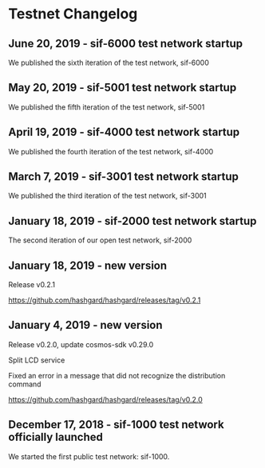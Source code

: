 # Testnet Changelog

## June 20, 2019 - sif-6000 test network startup

We published the sixth iteration of the test network, sif-6000


## May 20, 2019 - sif-5001 test network startup

We published the fifth iteration of the test network, sif-5001

## April 19, 2019 - sif-4000 test network startup

We published the fourth iteration of the test network, sif-4000

## March 7, 2019 - sif-3001 test network startup

We published the third iteration of the test network, sif-3001

## January 18, 2019 - sif-2000 test network startup

The second iteration of our open test network, sif-2000

## January 18, 2019 - new version

Release v0.2.1

https://github.com/hashgard/hashgard/releases/tag/v0.2.1

## January 4, 2019 - new version

Release v0.2.0, update cosmos-sdk v0.29.0

Split LCD service

Fixed an error in a message that did not recognize the distribution command

https://github.com/hashgard/hashgard/releases/tag/v0.2.0

## December 17, 2018 - sif-1000 test network officially launched

We started the first public test network: sif-1000.
